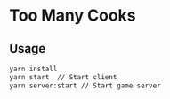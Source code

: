 # Too Many Cooks

## Usage

```sh
yarn install
yarn start  // Start client
yarn server:start // Start game server
```
